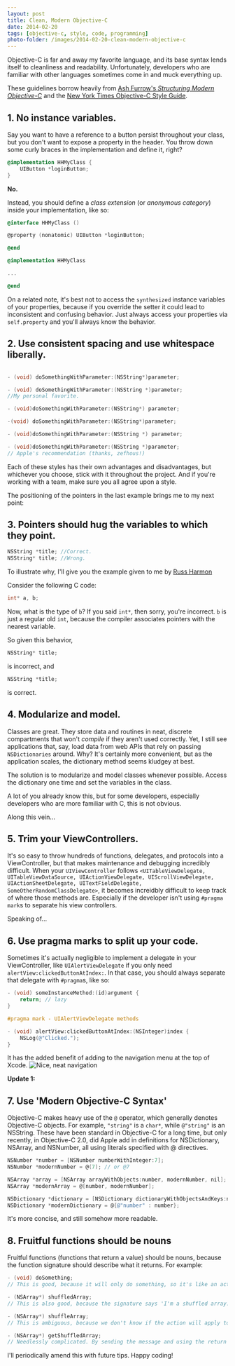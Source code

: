 ```yaml
---
layout: post
title: Clean, Modern Objective-C
date: 2014-02-20
tags: [objective-c, style, code, programming]
photo-folder: /images/2014-02-20-clean-modern-objective-c
---
```


Objective-C is far and away my favorite language, and its base syntax lends
itself to cleanliness and readability. Unfortunately, developers who are familiar
with other languages sometimes come in and muck everything up.

These guidelines borrow heavily from [Ash Furrow's *Structuring Modern Objective-C*](http://ashfurrow.com/blog/structuring-modern-objective-c)
and the [New York Times Objective-C Style Guide](https://github.com/NYTimes/objective-c-style-guide).

## 1. No instance variables.

Say you want to have a reference to a button persist throughout your class, but
you don't want to expose a property in the header.
You throw down some curly braces in the implementation and define it, right?

```objective-c
@implementation HHMyClass {
    UIButton *loginButton;
}
```

**No.**

Instead, you should define a *class extension* (or *anonymous category*) inside your implementation,
like so:

```objective-c
@interface HHMyClass ()

@property (nonatomic) UIButton *loginButton;

@end

@implementation HHMyClass

...

@end
```

On a related note, it's best not to access the `synthesized`
instance variables of your properties, because if you override the setter it
could lead to inconsistent and confusing behavior.
Just always access your properties via `self.property` and you'll always know
the behavior.

## 2. Use consistent spacing and use whitespace liberally.

```objective-c

- (void) doSomethingWithParameter:(NSString*)parameter;

- (void) doSomethingWithParameter:(NSString *)parameter;
//My personal favorite.

- (void)doSomethingWithParameter:(NSString*) parameter;

-(void) doSomethingWithParameter:(NSString*)parameter;

- (void)doSomethingWithParameter:(NSString *) parameter;

- (void)doSomethingWithParameter:(NSString *)parameter;
// Apple's recommendation (thanks, zefhous!)
```
Each of these styles has their own advantages and disadvantages, but whichever
you choose, stick with it throughout the project. And if you're working with a
team, make sure you all agree upon a style.

The positioning of the pointers in the last example brings me to my next point:

## 3. Pointers should hug the variables to which they point.

```objective-c
NSString *title; //Correct.
NSString* title; //Wrong.
```

To illustrate why, I'll give you the example given to me by
[Russ Harmon](http://rus.har.mn)

Consider the following C code:

```c
int* a, b;
```

Now, what is the type of `b`? If you said `int*`, then sorry, you're incorrect.
`b` is just a regular old `int`, because the compiler associates pointers with
the nearest variable.

So given this behavior,

```objective-c
NSString* title;
```

is incorrect, and

```objective-c
NSString *title;
```

is correct.

## 4. Modularize and model.

Classes are great. They store data and routines in neat, discrete compartments
that won't *compile* if they aren't used correctly. Yet, I still see applications
that, say, load data from web APIs that rely on passing `NSDictionaries` around.
Why? It's certainly more convenient, but as the application scales, the dictionary
method seems kludgey at best.

The solution is to modularize and model classes whenever possible. Access the
dictionary one time and set the variables in the class.

A lot of you already know this, but for some developers, especially developers
who are more familiar with C, this is not obvious.

Along this vein...

## 5. Trim your ViewControllers.

It's so easy to throw hundreds of functions, delegates, and protocols into a
ViewController, but that makes maintenance and debugging incredibly difficult.
When your `UIViewController` follows `<UITableViewDelegate, UITableViewDataSource,
UIActionViewDelegate, UIScrollViewDelegate, UIActionSheetDelegate,
UITextFieldDelegate, SomeOtherRandomClassDelegate>`, it becomes increidbly
difficult to keep track of where those methods are. Especially if the developer
isn't using `#pragma mark`s to separate his view controllers.

Speaking of...

## 6. Use pragma marks to split up your code.

Sometimes it's actually negligible to implement a delegate in your ViewController,
like `UIAlertViewDelegate` if you only need `alertView:clickedButtonAtIndex:`.
In that case, you should always separate that delegate with `#pragma`s, like so:

```objective-c
- (void) someInstanceMethod:(id)argument {
    return; // lazy
}

#pragma mark - UIAlertViewDelegate methods

- (void) alertView:clickedButtonAtIndex:(NSInteger)index {
    NSLog(@"Clicked.");
}
```

It has the added benefit of adding to the navigation menu at the top of Xcode.
![Nice, neat navigation]({{page.photo-folder}}/navigation.png)

**Update 1:**

## 7. Use 'Modern Objective-C Syntax'

Objective-C makes heavy use of the `@` operator, which generally denotes
Objective-C objects. For example, `"string"` is a `char*`, while `@"string"` is
an NSString. These have been standard in Objective-C for a long time, but only
recently, in Objective-C 2.0, did Apple add in definitions for NSDictionary,
NSArray, and NSNumber, all using literals specified with @ directives.

```objective-c
NSNumber *number = [NSNumber numberWithInteger:7];
NSNumber *modernNumber = @(7); // or @7

NSArray *array = [NSArray arrayWithObjects:number, modernNumber, nil];
NSArray *modernArray = @[number, modernNumber];

NSDictionary *dictionary = [NSDictionary dictionaryWithObjectsAndKeys:number, @"number"];
NSDictionary *modernDictionary = @{@"number" : number};
```

It's more concise, and still somehow more readable.

## 8. Fruitful functions should be nouns

Fruitful functions (functions that return a value) should be nouns, because the
function signature should describe what it returns. For example:

```objective-c
- (void) doSomething;
// This is good, because it will only do something, so it's like an action.

- (NSArray*) shuffledArray;
// This is also good, because the signature says 'I'm a shuffled array.'

- (NSArray*) shuffleArray;
// This is ambiguous, because we don't know if the action will apply to the object itself or if it will just return a shuffled array.

- (NSArray*) getShuffledArray;
// Needlessly complicated. By sending the message and using the return value, you are implicitly 'getting' the array.
```

I'll periodically amend this with future tips.
Happy coding!
